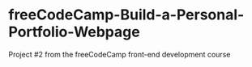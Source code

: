 # freeCodeCamp-Build-a-Personal-Portfolio-Webpage
Project #2 from the freeCodeCamp front-end development course
